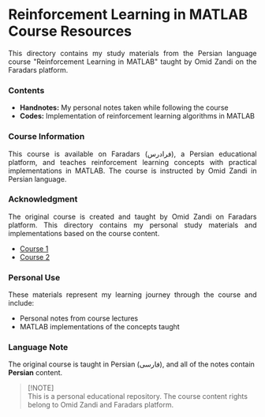 # Reinforcement Learning in MATLAB Course Resources

<div align="justify">
This directory contains my study materials from the Persian language course "Reinforcement Learning in MATLAB" taught by Omid Zandi on the Faradars platform.
</div>

### Contents

* **Handnotes:** My personal notes taken while following the course
* **Codes:** Implementation of reinforcement learning algorithms in MATLAB

### Course Information

<div align="justify">
This course is available on Faradars (فرادرس), a Persian educational platform, and teaches reinforcement learning concepts with practical implementations in MATLAB. The course is instructed by Omid Zandi in Persian language.
</div>

### Acknowledgment

<div align="justify">
The original course is created and taught by Omid Zandi on Faradars platform. This directory contains my personal study materials and implementations based on the course content.
</div>

* [Course 1](https://faradars.org/courses/fvml002-reinforcement-learning-using-matlab)
* [Course 2](https://faradars.org/courses/reinforcement-learning-for-control-fvee0052)


### Personal Use

<div align="justify">
These materials represent my learning journey through the course and include:
</div>

* Personal notes from course lectures
* MATLAB implementations of the concepts taught


### Language Note
The original course is taught in Persian (فارسی), and all of the notes contain **Persian** content.

> [!NOTE]\
> This is a personal educational repository. The course content rights belong to Omid Zandi and Faradars platform.